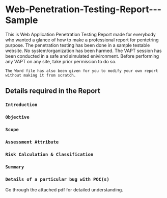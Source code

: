 # Web-Penetration-Testing-Report---Sample
This is Web Application Penetration Testing Report made for everybody who wanted a glance of how to make a professional report for pentetring purpose. The penetration testing has been done in a sample testable website. No system/organization has been harmed. The VAPT session has been conducted in a safe and simulated enivironment. Before performing any VAPT on any site, take prior permission to do so.

`The Word file has also been given for you to modify your own report without making it from scratch.`

## Details required in the Report

### `Introduction`
### `Objective`
### `Scope`
### `Assessment Attribute`
### `Risk Calculation & Classification`
### `Summary`
### `Details of a particular bug with POC(s)`

Go through the attached pdf for detailed understanding.
